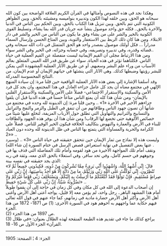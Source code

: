 ------------------------------------------------------------------------

وهكذا نجد في هذه النصوص وأمثالها في القرآن الكريم العلاقة الواضحة بين
كون الله سبحانه هو الحق، وبين خلقه لهذا الكون وتدبيره بنواميسه ومشيئته
بالحق، وبين الظواهر الكونية التي تتم بالحق. وبين تنزيل هذا الكتاب بالحق،
وبين الحكم بين الناس في الدنيا والآخرة بالحق.. فكله حق واحد موصول ينشأ
عنه جريان قدر الله بما يشاء، وتسليط القوى الكونية بالخير والشر على من
يشاء وفق ما يكون من الناس من الخير والشر في دار الابتلاء. ومن هنا كان
ذلك الربط بين الاستغفار والتوبة، وبين المتاع الحسن وإرسال السماء مدراراً
... فكل أولئك موصول بمصدر واحد هو الحق المتمثل في ذات الله سبحانه وفي
قضائه وقدره، وفي تدبيره وتصريفه، وفي حسابه وجزائه، في الخير وفي الشر
سواء..  
ومن هذا الارتباط مجلى أن القيم الإيمانية ليست منفصلة عن القيم العملية في
حياة الناس. فكلتاهما تؤثر في هذه الحياة. سواء عن طريق قدر الله الغيبي
المتعلق بعالم الأسباب من وراء علم البشر وسعيهم. أو عن طريق الآثار
العملية المشهودة التي يمكن للبشر رؤيتها وضبطها كذلك. وهي الآثار التي
ينشئها في حياتهم الإيمان أو عدم الإيمان، من النتائج المحسوسة المدركة.  
وقد أسلفنا الإشارة إلى بعض هذه الآثار العملية الواقعية حين قلنا مرة: إن
سيادة المنهج الإلهي في مجتمع معناه أن يجد كل عامل جزاءه العادل في هذا
المجتمع، وان يجد كل فرد الأمن والسكينة والاستقرار الاجتماعي- فضلاً على
الأمن والسكينة والاستقرار القلبي بالإيمان- ومن شأن هذا كله أن يمتع الناس
متاعاً حسناً في هذه الدنيا قبل أن يلقوا جزاءهم الأخير في الآخرة «1» ..
وحين قلنا مرة: إن الدينونة لله وحده في مجتمع من شأنها أن تصون جهود الناس
وطاقاتهم من أن تنفق في الطبل والزمر والنفخ والتراتيل والتسابيح والترانيم
والتهاويل التي تطلق حول الأرباب المزيفة، لتخلع عليها شيئاً من خصائص
الألوهية حتى تخضع لها الرقاب! ومن شأن هذا أن يوفر هذه الجهود والطاقات
للبناء في الأرض والعمارة والنهوض بتكاليف الخلافة فيكون الخير الوفير
للناس. فضلاً على الكرامة والحرية والمساواة التي يتمتع بها الناس في ظل
الدينونة لله وحده دون العباد «2» ..  
وليست هذه إلا نماذج من ثمار الإيمان حين تتحقق حقيقته في حياة الناس «3»
.. (وسيرد عنها بعض التفصيل في نهاية استعراض قصص الرسل في ختام السورة إن
شاء الله) .  
ونقف أمام تلك المواجهة الأخيرة من هود لقومه وأمام تلك المفاصلة التي قذف
بها في وجوههم في حسم كامل، وفي تحد سافر، وفي استعلاء بالحق الذي معه،
وثقة في ربه الذي يجد حقيقته في نفسه بينة:  
«قالَ: إِنِّي أُشْهِدُ اللَّهَ، وَاشْهَدُوا أَنِّي بَرِيءٌ مِمَّا تُشْرِكُونَ مِنْ دُونِهِ، فَكِيدُونِي جَمِيعاً
ثُمَّ لا تُنْظِرُونِ. إِنِّي تَوَكَّلْتُ عَلَى اللَّهِ رَبِّي وَرَبِّكُمْ، ما مِنْ دَابَّةٍ إِلَّا هُوَ آخِذٌ
بِناصِيَتِها، إِنَّ رَبِّي عَلى صِراطٍ مُسْتَقِيمٍ. فَإِنْ تَوَلَّوْا فَقَدْ أَبْلَغْتُكُمْ ما أُرْسِلْتُ بِهِ
إِلَيْكُمْ، وَيَسْتَخْلِفُ رَبِّي قَوْماً غَيْرَكُمْ وَلا تَضُرُّونَهُ شَيْئاً، إِنَّ رَبِّي عَلى كُلِّ شَيْءٍ حَفِيظٌ»
..  
إن أصحاب الدعوة إلى الله في كل مكان وفي كل زمان في حاجة إلى أن يقفوا
طويلاً أمام هذا المشهد الباهر.. رجل واحد، لم يؤمن معه إلا قليل، يواجه
أعتى أهل الأرض وأغنى أهل الأرض وأكثر أهل الأرض حضارة مادية في زمانهم،
كما جاء عنهم في قول الله تعالى فيهم حكاية عما واجههم به أخوهم هود في
السورة الأخرى: (1) ص 1871- 1872 من هذا الجزء.  
(2) ص 1897 من هذا الجزء.  
(3) يراجع كذلك ما جاء في تقديم هذه الطبعة المنقحة لهذه الظلال بعنوان:
«في ظلال القرآن» الجزء الأول ص 16- 18.

------------------------------------------------------------------------

الجزء: 4 ¦ الصفحة: 1905

